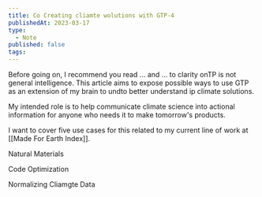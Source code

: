```yaml
---
title: Co Creating cliamte wolutions with GTP-4
publishedAt: 2023-03-17
type:
  - Note
published: false
tags:
---
```



Before going on, I recommend you read ... and ... to  clarity onTP is not general intelligence. This article aims to expose possible ways to use GTP as an extension of my brain to undto better understand ip climate solutions.

My intended role is to help communicate climate science into actional information for anyone who needs it to make tomorrow's products.

I want to cover five use cases for this related to my current line of work at [[Made For Earth Index]].





Natural Materials






Code Optimization





Normalizing Cliamgte Data
